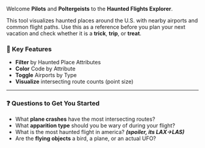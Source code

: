 
Welcome **Pilots** and **Poltergeists** to the **Haunted Flights Explorer**. 

This tool visualizes haunted places around the U.S. with nearby airports and common flight paths. Use this as a reference before you plan your next vacation and check whether it is a **trick**, **trip**, or **treat**. 


### 👻 Key Features

- **Filter** by Haunted Place Attributes
- **Color** Code by Attribute
- **Toggle** Airports by Type
- **Visualize** intersecting route counts (point size)
---
### ❓ Questions to Get You Started
- What **plane crashes** have the most intersecting routes?
- What **apparition type** should you be wary of during your flight?
- What is the most haunted flight in america? **_(spoiler, its LAX->LAS)_**
- Are the **flying objects** a bird, a plane, or an actual <span class="toxic-green">UFO</span>?

